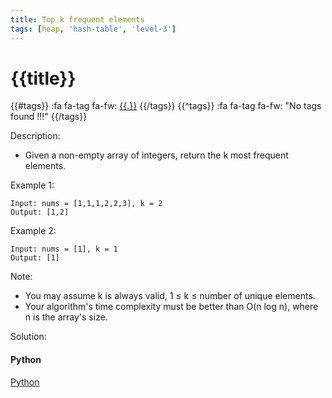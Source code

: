 ```yaml
---
title: Top k frequent elements
tags: [heap, 'hash-table', 'level-3']
---
```


# {{title}}

{{#tags}}
:fa fa-tag fa-fw: [{{.}}]({{tagspath}}/{{.}})
{{/tags}}
{{^tags}}
:fa fa-tag fa-fw: "No tags found !!!"
{{/tags}}

Description:

- Given a non-empty array of integers, return the k most frequent elements.

Example 1:

```text
Input: nums = [1,1,1,2,2,3], k = 2
Output: [1,2]
```

Example 2:

```text
Input: nums = [1], k = 1
Output: [1]
```

Note:

- You may assume k is always valid, 1 ≤ k ≤ number of unique elements.
- Your algorithm's time complexity must be better than O(n log n), where n is the array's size.

Solution:

<!-- tabs:start -->
#### **Python**

[Python](../pycode/heap/top-k-frequent-elements.py ':include :type=code')
<!-- tabs:end -->
